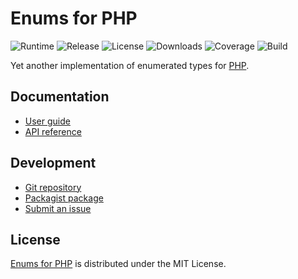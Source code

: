# Enums for PHP
![Runtime](https://img.shields.io/badge/php-%3E%3D7.2-brightgreen.svg) ![Release](https://img.shields.io/packagist/v/cedx/enum.svg) ![License](https://img.shields.io/packagist/l/cedx/enum.svg) ![Downloads](https://img.shields.io/packagist/dt/cedx/enum.svg) ![Coverage](https://coveralls.io/repos/github/cedx/enum.php/badge.svg) ![Build](https://travis-ci.com/cedx/enum.php.svg)

Yet another implementation of enumerated types for [PHP](https://secure.php.net).

## Documentation
- [User guide](https://dev.belin.io/enum.php)
- [API reference](https://dev.belin.io/enum.php/api)

## Development
- [Git repository](https://git.belin.io/cedx/enum.php)
- [Packagist package](https://packagist.org/packages/cedx/enum)
- [Submit an issue](https://git.belin.io/cedx/enum.php/issues)

## License
[Enums for PHP](https://dev.belin.io/enum.php) is distributed under the MIT License.
